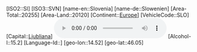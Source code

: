 ﻿---
location: [46.05,14.52]
type: Country
tags:
- geo/Country

SpocWebEntityId: 27016
isDeleted: false
confidential: public

---
[ISO2::SI]
[ISO3::SVN]
[name-en::Slovenia]
[name-de::Slowenien]
[Area-Total::20255]
[Area-Land::20120]
[Continent::[Europe](geo/Continent/Europe.md)]
[VehicleCode::SLO]
[Capital::[Ljubliana](geo/Continent/Europe/Slovenia/Ljubliana.md)]
![Anthem-Slovenia](xLarge/National-Anthem/Anthem-Slovenia.mp3)
[Alcohol-l::15.2]
[Language-Id::]
[geo-lon::14.52]
[geo-lat::46.05]

